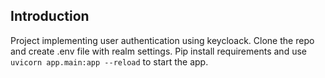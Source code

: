 ## Introduction

Project implementing user authentication using keycloack. Clone the repo and create .env file with realm settings. Pip install requirements  and use `uvicorn app.main:app --reload` to start the app.